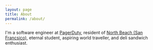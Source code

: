 ```yaml
---
layout: page
title: About
permalink: /about/
---
```


I'm a software engineer at [PagerDuty](https://www.pagerduty.com/), resident of [North Beach (San Francsico)](https://en.wikipedia.org/wiki/North_Beach,_San_Francisco), eternal student, aspiring world traveller, and deli sandwich enthusiast.
